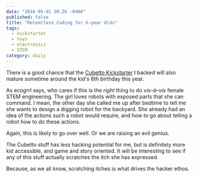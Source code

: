 ```yaml
---
date: "2016-05-01 20:26 -0400"
published: false
title: "Relentless Coding for 6-year Olds"
tags: 
  - kickstarter
  - toys
  - electronics
  - STEM
category: daily
---
```

There is a good chance that the [Cubetto Kickstarter](https://www.kickstarter.com/projects/primotoys/cubetto-hands-on-coding-for-girls-and-boys-aged-3) I backed will also mature sometime around the kid's 6th birthday this year.

As ecogrrl says, who cares if this is the _right_ thing to do _vis–à–vis_ female STEM engineering. The girl loves robots with exposed parts that she can command. I mean, the other day she called me up after bedtime to tell me she wants to design a digging robot for the backyard. She already had an idea of the actions such a robot would require, and how to go about telling a robot how to do these actions.

Again, this is likely to go over well. Or we are raising an evil genius.

The Cubetto stuff has less hacking potential for me, but is definitely more kid accessible, and game and story oriented. It will be interesting to see if any of this stuff actually scratches the itch she has expressed.

Because, as we all know, scratching itches is what drives the hacker ethos.